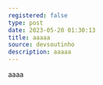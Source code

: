 ```yaml
---
registered: false
type: post
date: 2023-05-20 01:30:13
title: aaaaa
source: devsoutinho
description: aaaaa
---
```

a﻿aaa